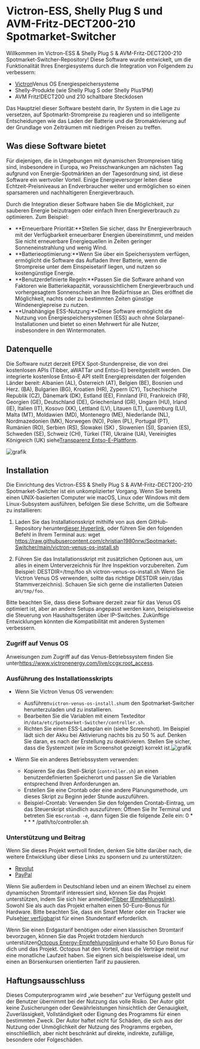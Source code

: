 # Victron-ESS, Shelly Plug S und AVM-Fritz-DECT200-210 Spotmarket-Switcher

Willkommen im Victron-ESS & Shelly Plug S & AVM-Fritz-DECT200-210 Spotmarket-Switcher-Repository! Diese Software wurde entwickelt, um die Funktionalität Ihres Energiesystems durch die Integration von Folgendem zu verbessern:

-   [Victron](https://www.victronenergy.com/)Venus OS Energiespeichersysteme
-   Shelly-Produkte (wie Shelly Plug S oder Shelly Plus1PM)
-   AVM Fritz!DECT200 und 210 schaltbare Steckdosen

Das Hauptziel dieser Software besteht darin, Ihr System in die Lage zu versetzen, auf Spotmarkt-Strompreise zu reagieren und so intelligente Entscheidungen wie das Laden der Batterie und die Stromaktivierung auf der Grundlage von Zeiträumen mit niedrigen Preisen zu treffen.

## Was diese Software bietet

Für diejenigen, die in Umgebungen mit dynamischen Strompreisen tätig sind, insbesondere in Europa, wo Preisschwankungen am nächsten Tag aufgrund von Energie-Spotmärkten an der Tagesordnung sind, ist diese Software ein wertvoller Vorteil. Einige Energieversorger leiten diese Echtzeit-Preisniveaus an Endverbraucher weiter und ermöglichen so einen sparsameren und nachhaltigeren Energieverbrauch.

Durch die Integration dieser Software haben Sie die Möglichkeit, zur sauberen Energie beizutragen oder einfach Ihren Energieverbrauch zu optimieren. Zum Beispiel:

-   **Erneuerbare Priorität:**Stellen Sie sicher, dass Ihr Energieverbrauch mit der Verfügbarkeit erneuerbarer Energien übereinstimmt, und meiden Sie nicht erneuerbare Energiequellen in Zeiten geringer Sonneneinstrahlung und wenig Wind.
-   **Batterieoptimierung:**Wenn Sie über ein Speichersystem verfügen, ermöglicht die Software das Aufladen Ihrer Batterie, wenn die Strompreise unter dem Einspeisetarif liegen, und nutzen so kostengünstige Energie.
-   **Benutzerdefinierte Regeln:**Passen Sie die Software anhand von Faktoren wie Batteriekapazität, voraussichtlichem Energieverbrauch und vorhergesagtem Sonnenschein an Ihre Bedürfnisse an. Dies eröffnet die Möglichkeit, nachts oder zu bestimmten Zeiten günstige Windenergiepreise zu nutzen.
-   **Unabhängige ESS-Nutzung:**Diese Software ermöglicht die Nutzung von Energiespeichersystemen (ESS) auch ohne Solarpanel-Installationen und bietet so einen Mehrwert für alle Nutzer, insbesondere in den Wintermonaten.

## Datenquelle

Die Software nutzt derzeit EPEX Spot-Stundenpreise, die von drei kostenlosen APIs (Tibber, aWATTar und Entso-E) bereitgestellt werden.
Die integrierte kostenlose Entso-E API stellt Energiepreisdaten der folgenden Länder bereit:
Albanien (AL), Österreich (AT), Belgien (BE), Bosnien und Herz. (BA), Bulgarien (BG), Kroatien (HR), Zypern (CY), Tschechische Republik (CZ), Dänemark (DK), Estland (EE), Finnland (FI), Frankreich (FR), Georgien (GE), Deutschland (DE), Griechenland (GR), Ungarn (HU), Irland (IE), Italien (IT), Kosovo (XK), Lettland (LV), Litauen (LT), Luxemburg (LU), Malta (MT), Moldawien (MD), Montenegro (ME), Niederlande (NL), Nordmazedonien (MK), Norwegen (NO), Polen (PL), Portugal (PT), Rumänien (RO), Serbien (RS), Slowakei (SK) , Slowenien (SI), Spanien (ES), Schweden (SE), Schweiz (CH), Türkei (TR), Ukraine (UA), Vereinigtes Königreich (UK) siehe[Transparenz Entso-E-Plattform](https://transparency.entsoe.eu/transmission-domain/r2/dayAheadPrices/show).

![grafik](https://user-images.githubusercontent.com/6513794/224442951-c0155a48-f32b-43f4-8014-d86d60c3b311.png)

## Installation

Die Einrichtung des Victron-ESS & Shelly Plug S & AVM-Fritz-DECT200-210 Spotmarket-Switcher ist ein unkomplizierter Vorgang. Wenn Sie bereits einen UNIX-basierten Computer wie macOS, Linux oder Windows mit dem Linux-Subsystem ausführen, befolgen Sie diese Schritte, um die Software zu installieren:

1.  Laden Sie das Installationsskript mithilfe von aus dem GitHub-Repository herunter[dieser Hyperlink](https://raw.githubusercontent.com/christian1980nrw/Spotmarket-Switcher/main/victron-venus-os-install.sh), oder führen Sie den folgenden Befehl in Ihrem Terminal aus:
        wget https://raw.githubusercontent.com/christian1980nrw/Spotmarket-Switcher/main/victron-venus-os-install.sh

2.  Führen Sie das Installationsskript mit zusätzlichen Optionen aus, um alles in einem Unterverzeichnis für Ihre Inspektion vorzubereiten. Zum Beispiel:
        DESTDIR=/tmp/foo sh victron-venus-os-install.sh
    Wenn Sie Victron Venus OS verwenden, sollte das richtige DESTDIR sein`/`(das Stammverzeichnis). Schauen Sie sich gerne die installierten Dateien an`/tmp/foo`.

Bitte beachten Sie, dass diese Software derzeit zwar für das Venus OS optimiert ist, aber an andere Setups angepasst werden kann, beispielsweise die Steuerung von Haushaltsgeräten über IP-Switches. Zukünftige Entwicklungen könnten die Kompatibilität mit anderen Systemen verbessern.

### Zugriff auf Venus OS

Anweisungen zum Zugriff auf das Venus-Betriebssystem finden Sie unter<https://www.victronenergy.com/live/ccgx:root_access>.

### Ausführung des Installationsskripts

-   Wenn Sie Victron Venus OS verwenden:
    -   Ausführen`victron-venus-os-install.sh`um den Spotmarket-Switcher herunterzuladen und zu installieren.
    -   Bearbeiten Sie die Variablen mit einem Texteditor in`/data/etc/Spotmarket-Switcher/controller.sh`.
    -   Richten Sie einen ESS-Ladeplan ein (siehe Screenshot). Im Beispiel lädt sich der Akku bei Aktivierung nachts bis zu 50 % auf. Denken Sie daran, es nach der Erstellung zu deaktivieren. Stellen Sie sicher, dass die Systemzeit (wie im Screenshot gezeigt) korrekt ist.![grafik](https://user-images.githubusercontent.com/6513794/206877184-b8bf0752-b5d5-4c1b-af15-800b6499cfc7.png)

-   Wenn Sie ein anderes Betriebssystem verwenden:
    -   Kopieren Sie das Shell-Skript (`controller.sh`) an einen benutzerdefinierten Speicherort und passen Sie die Variablen entsprechend Ihren Anforderungen an.
    -   Erstellen Sie eine Crontab oder eine andere Planungsmethode, um dieses Skript zu Beginn jeder Stunde auszuführen.
    -   Beispiel-Crontab:
          Verwenden Sie den folgenden Crontab-Eintrag, um das Steuerskript stündlich auszuführen:
          Öffnen Sie Ihr Terminal und betreten Sie es`crontab -e`, dann fügen Sie die folgende Zeile ein:
            0 * * * * /path/to/controller.sh

### Unterstützung und Beitrag

Wenn Sie dieses Projekt wertvoll finden, denken Sie bitte darüber nach, die weitere Entwicklung über diese Links zu sponsern und zu unterstützen:

-   [Revolut](https://revolut.me/christqki2)
-   [PayPal](https://paypal.me/christian1980nrw)

Wenn Sie außerdem in Deutschland leben und an einem Wechsel zu einem dynamischen Stromtarif interessiert sind, können Sie das Projekt unterstützen, indem Sie sich hier anmelden[Tibber (Empfehlungslink)](https://invite.tibber.com/ojgfbx2e). Sowohl Sie als auch das Projekt erhalten einen 50-Euro-Bonus für Hardware. Bitte beachten Sie, dass ein Smart Meter oder ein Tracker wie Pulse[hier verfügbar](https://tibber.com/de/store/produkt/pulse-ir)ist für einen Stundentarif erforderlich.

Wenn Sie einen Erdgastarif benötigen oder einen klassischen Stromtarif bevorzugen, können Sie das Projekt trotzdem hierdurch unterstützen[Octopus Energy-Empfehlungslink](https://share.octopusenergy.de/glass-raven-58)und erhalte 50 Euro Bonus für dich und das Projekt.
Octopus hat den Vorteil, dass die Verträge meist nur eine monatliche Laufzeit haben. Sie eignen sich beispielsweise ideal, um einen an Börsenkursen orientierten Tarif zu pausieren.

## Haftungsausschluss

Dieses Computerprogramm wird „wie besehen“ zur Verfügung gestellt und der Benutzer übernimmt bei der Nutzung das volle Risiko. Der Autor gibt keine Zusicherungen oder Gewährleistungen hinsichtlich der Genauigkeit, Zuverlässigkeit, Vollständigkeit oder Eignung des Programms für einen bestimmten Zweck. Der Autor haftet nicht für Schäden, die sich aus der Nutzung oder Unmöglichkeit der Nutzung des Programms ergeben, einschließlich, aber nicht beschränkt auf direkte, indirekte, zufällige, besondere oder Folgeschäden.
